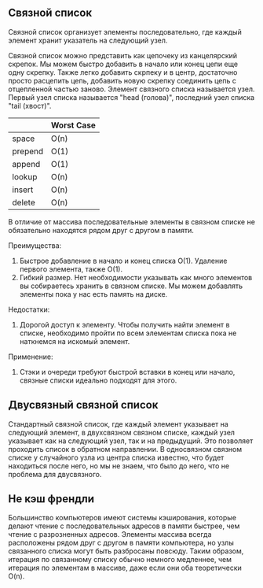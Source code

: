 <h2>Связной список</h2>

Связной список организует элементы последовательно, где каждый элемент хранит указатель на следующий узел.

Связной список можно представить как цепочеку из канцелярский скрепок. 
Мы можем быстро добавить в начало или конец цепи еще одну скрепку. Также легко добавить скрпеку и в центр, 
достаточно просто расцепить цепь, добавить новую скрепку соединить цепь с отцепленной частью заново.
Элемент связного списка называется узел. Первый узел списка называется "head (голова)", 
последний узел списка "tail (хвост)".

|         | Worst Case |
|---------|------------|
| space   | O(n)       |
| prepend | O(1)       |
| append  | O(1)       |
| lookup  | O(n)       |
| insert  | O(n)       |
| delete  | O(n)       |

В отличие от массива последовательные элементы в связном списке не обязательно находятся рядом друг с другом в памяти.

Преимущества:
1. Быстрое добавление в начало и конец списка О(1). Удаление первого элемента, также О(1).
2. Гибкий размер. Нет необходимости указывать как много элементов вы собираетесь хранить в связном списке. 
Мы можем добавлять элементы пока у нас есть память на диске.

Недостатки:
1. Дорогой доступ к элементу. Чтобы получить найти элемент в списке, 
необходимо пройти по всем элементам списка пока не наткнемся на искомый элемент.

Применение:
1. Стэки и очереди требуют быстрой вставки в конец или начало, связные списки идеально подходят для этого.

<h2>Двусвязный связной список</h2>
Стандартный связной список, где каждый элемент указывает на следующий элемент, в двухсвязном связном списке, 
каждый узел указывает как на следующий узел, так и на предыдущий. Это позволяет проходить список в обратном направлении.
В односвязном связном списке у случайного узла из центра списка известно, что будет находиться после него, 
но мы не знаем, что было до него, что не проблема для двусвязного.  

<h2>Не кэш френдли</h2>
Большинство компьютеров имеют системы кэширования, которые делают чтение с последовательных адресов в памяти быстрее, 
чем чтение с разрозненных адресов. Элементы массива всегда расположены рядом друг с другом в памяти компьютера, 
но узлы связанного списка могут быть разбросаны повсюду. Таким образом, итерация по связанному списку обычно немного медленнее, 
чем итерация по элементам в массиве, даже если они оба теоретически O(n).
